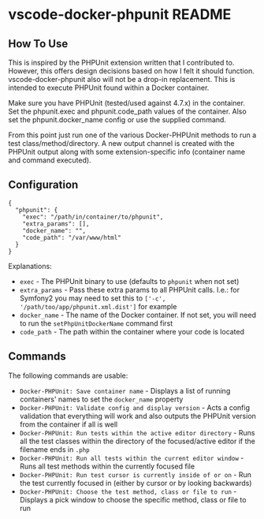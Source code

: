# vscode-docker-phpunit README

## How To Use

This is inspired by the PHPUnit extension written that I contributed to.  However, this offers design decisions based on how I felt it should function.  vscode-docker-phpunit also will not be a drop-in replacement.  This is intended to execute PHPUnit found within a Docker container.

Make sure you have PHPUnit (tested/used against 4.7.x) in the container.  Set the phpunit.exec and phpunit.code_path values of the container.  Also set the phpunit.docker_name config or use the supplied command.

From this point just run one of the various Docker-PHPUnit methods to run a test class/method/directory.  A new output channel is created with the PHPUnit output along with some extension-specific info (container name and command executed).

## Configuration

```
{
  "phpunit": {
    "exec": "/path/in/container/to/phpunit",
    "extra_params": [],
    "docker_name": "",
    "code_path": "/var/www/html"
  }
}
```

Explanations:

* `exec` - The PHPUnit binary to use (defaults to `phpunit` when not set)
* `extra_params` - Pass these extra params to all PHPUnit calls.  I.e.: for Symfony2 you may need to set this to `['-c', '/path/too/app/phpunit.xml.dist']` for example
* `docker_name` - The name of the Docker container.  If not set, you will need to run the `setPhpUnitDockerName` command first
* `code_path` - The path within the container where your code is located

## Commands

The following commands are usable:

* `Docker-PHPUnit: Save container name` - Displays a list of running containers' names to set the `docker_name` property
* `Docker-PHPUnit: Validate config and display version` - Acts a config validation that everything will work and also outputs the PHPUnit version from the container if all is well
* `Docker-PHPUnit: Run tests within the active editor directory` - Runs all the test classes within the directory of the focused/active editor if the filename ends in `.php`
* `Docker-PHPUnit: Run all tests within the current editor window` - Runs all test methods within the currently focused file
* `Docker-PHPUnit: Run test cursor is currently inside of or on` - Run the test currently focused in (either by cursor or by looking backwards)
* `Docker-PHPUnit: Choose the test method, class or file to run` - Displays a pick window to choose the specific method, class or file to run
